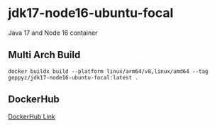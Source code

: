 # jdk17-node16-ubuntu-focal
Java 17 and Node 16 container

## Multi Arch Build
`docker buildx build --platform linux/arm64/v8,linux/amd64 --tag geppyz/jdk17-node16-ubuntu-focal:latest .`

## DockerHub
[DockerHub Link](https://hub.docker.com/repository/docker/geppyz/jdk17-node16-ubuntu-focal)